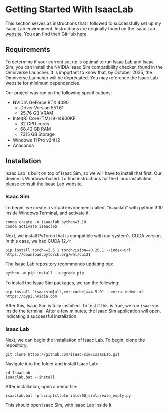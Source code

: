 # Getting Started With IsaacLab

This section serves as instructions that I followed to successfully set up my Isaac Lab environment. Instructions are originally found on the Isaac Lab [website](https://isaac-sim.github.io/IsaacLab/main/index.html). You can find their GitHub [here](https://github.com/isaac-sim/IsaacLab).

## Requirements

To determine if your current set up is optimal to run Isaac Lab and Isaac Sim, you can install the NVIDIA Isaac Sim compatibility checker, found in the Omniverse Launcher. It is important to know that, by October 2025, the Omniverse Launcher will be deprecated. You may reference the Isaac Lab website for minimum dependencies.

Our project was run on the following specifications:

- NVIDIA GeForce RTX 4090
    - Driver Version 551.61
    - 25.76 GB VRAM
- Intel(R) Core (TM) i9-14900KF
    - 32 CPU cores
    - 68.42 GB RAM
    - 7315 GB Storage
- Windows 11 Pro v24H2
- Anaconda

## Installation

Isaac Lab is built on top of Isaac Sim, so we will have to install that first. Our device is Windows-based. To find instructions for the Linux installation, please consult the Isaac Lab website.

### Isaac Sim

To begin, we create a virtual environment called, "isaaclab" with python 3.10 inside Windows Terminal, and activate it. 

```
conda create -n isaaclab python=3.10
conda activate isaaclab
```
Next, we install PyTorch that is compatible with our system's CUDA version. In this case, we had CUDA 12.4:

```
pip install torch==2.5.1 torchvision==0.20.1 --index-url https://download.pytorch.org/whl/cu121
```
The Isaac Lab repository recommends updating pip:
```
python -m pip install --upgrade pip
```
To install the Isaac Sim packages, we ran the following:
```
pip install "isaacsim[all,extscache]==4.5.0" --extra-index-url https://pypi.nvidia.com
```
After this, Isaac Sim is fully installed. To test if this is true, we run ` isaacsim ` inside the terminal. After a few minutes, the Isaac Sim application will open, indicating a successful installation.

### Isaac Lab

Next, we can begin the installation of Isaac Lab. To begin, clone the repository:
```
git clone https://github.com/isaac-sim/IsaacLab.git
```
Navigate into the folder and install Isaac Lab:
```
cd IsaacLab
isaaclab.bat --install
```
After installation, open a demo file:
```
isaaclab.bat -p scripts\tutorials\00_sim\create_empty.py
```
This should open Isaac Sim, with Isaac Lab inside it.
